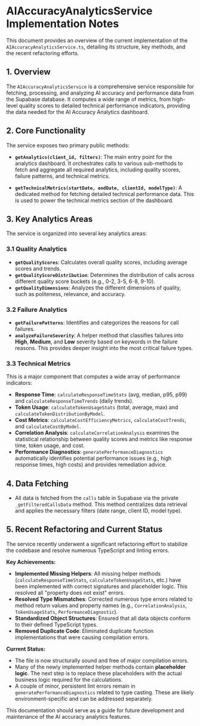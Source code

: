 # AIAccuracyAnalyticsService Implementation Notes

This document provides an overview of the current implementation of the `AIAccuracyAnalyticsService.ts`, detailing its structure, key methods, and the recent refactoring efforts.

## 1. Overview

The `AIAccuracyAnalyticsService` is a comprehensive service responsible for fetching, processing, and analyzing AI accuracy and performance data from the Supabase database. It computes a wide range of metrics, from high-level quality scores to detailed technical performance indicators, providing the data needed for the AI Accuracy Analytics dashboard.

## 2. Core Functionality

The service exposes two primary public methods:

- **`getAnalytics(client_id, filters)`**: The main entry point for the analytics dashboard. It orchestrates calls to various sub-methods to fetch and aggregate all required analytics, including quality scores, failure patterns, and technical metrics.

- **`getTechnicalMetrics(startDate, endDate, clientId, modelType)`**: A dedicated method for fetching detailed technical performance data. This is used to power the technical metrics section of the dashboard.

## 3. Key Analytics Areas

The service is organized into several key analytics areas:

### 3.1 Quality Analytics
- **`getQualityScores`**: Calculates overall quality scores, including average scores and trends.
- **`getQualityScoreDistribution`**: Determines the distribution of calls across different quality score buckets (e.g., 0-2, 3-5, 6-8, 9-10).
- **`getQualityDimensions`**: Analyzes the different dimensions of quality, such as politeness, relevance, and accuracy.

### 3.2 Failure Analytics
- **`getFailurePatterns`**: Identifies and categorizes the reasons for call failures.
- **`analyzeFailureSeverity`**: A helper method that classifies failures into **High**, **Medium**, and **Low** severity based on keywords in the failure reasons. This provides deeper insight into the most critical failure types.

### 3.3 Technical Metrics
This is a major component that computes a wide array of performance indicators:

- **Response Time**: `calculateResponseTimeStats` (avg, median, p95, p99) and `calculateResponseTimeTrends` (daily trends).
- **Token Usage**: `calculateTokenUsageStats` (total, average, max) and `calculateTokenDistributionByModel`.
- **Cost Metrics**: `calculateCostEfficiencyMetrics`, `calculateCostTrends`, and `calculateCostByModel`.
- **Correlation Analysis**: `calculateCorrelationAnalysis` examines the statistical relationship between quality scores and metrics like response time, token usage, and cost.
- **Performance Diagnostics**: `generatePerformanceDiagnostics` automatically identifies potential performance issues (e.g., high response times, high costs) and provides remediation advice.

## 4. Data Fetching

- All data is fetched from the `calls` table in Supabase via the private `_getFilteredCallsData` method. This method centralizes data retrieval and applies the necessary filters (date range, client ID, model type).

## 5. Recent Refactoring and Current Status

The service recently underwent a significant refactoring effort to stabilize the codebase and resolve numerous TypeScript and linting errors.

**Key Achievements:**
- **Implemented Missing Helpers**: All missing helper methods (`calculateResponseTimeStats`, `calculateTokenUsageStats`, etc.) have been implemented with correct signatures and placeholder logic. This resolved all "property does not exist" errors.
- **Resolved Type Mismatches**: Corrected numerous type errors related to method return values and property names (e.g., `CorrelationAnalysis`, `TokenUsageStats`, `PerformanceDiagnostic`).
- **Standardized Object Structures**: Ensured that all data objects conform to their defined TypeScript types.
- **Removed Duplicate Code**: Eliminated duplicate function implementations that were causing compilation errors.

**Current Status:**
- The file is now structurally sound and free of major compilation errors.
- Many of the newly implemented helper methods contain **placeholder logic**. The next step is to replace these placeholders with the actual business logic required for the calculations.
- A couple of minor, persistent lint errors remain in `generatePerformanceDiagnostics` related to type casting. These are likely environment-specific and can be addressed separately.

This documentation should serve as a guide for future development and maintenance of the AI accuracy analytics features.
